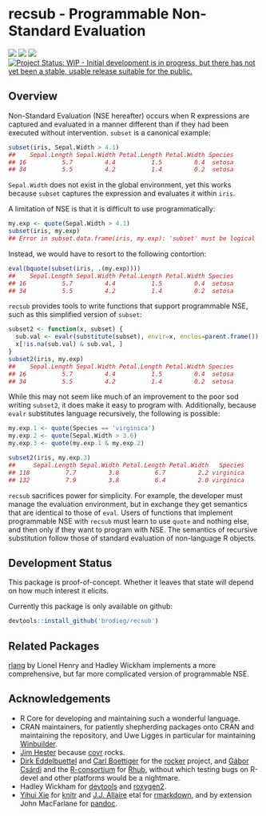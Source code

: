 <!-- README.md is generated from README.Rmd. Please edit that file -->



# recsub - Programmable Non-Standard Evaluation

[![](https://travis-ci.org/brodieG/recsub.svg?branch=master)](https://travis-ci.org/brodieG/recsub)
[![](https://codecov.io/github/brodieG/recsub/coverage.svg?branch=master)](https://codecov.io/github/brodieG/recsub?branch=master)
[![](http://www.r-pkg.org/badges/version/recsub)](https://cran.r-project.org/package=recsub)
[![Project Status: WIP - Initial development is in progress, but there has not yet been a stable, usable release suitable for the public.](http://www.repostatus.org/badges/latest/wip.svg)](http://www.repostatus.org/#wip)

## Overview

Non-Standard Evaluation (NSE hereafter) occurs when R expressions are
captured and evaluated in a manner different than if they had been executed
without intervention.  `subset` is a canonical example:


```r
subset(iris, Sepal.Width > 4.1)
##    Sepal.Length Sepal.Width Petal.Length Petal.Width Species
## 16          5.7         4.4          1.5         0.4  setosa
## 34          5.5         4.2          1.4         0.2  setosa
```

`Sepal.Width` does not exist in the global environment, yet this works because
`subset` captures the expression and evaluates it within `iris`.

A limitation of NSE is that it is difficult to use programmatically:


```r
my.exp <- quote(Sepal.Width > 4.1)
subset(iris, my.exp)
## Error in subset.data.frame(iris, my.exp): 'subset' must be logical
```

Instead, we would have to resort to the following contortion:


```r
eval(bquote(subset(iris, .(my.exp))))
##    Sepal.Length Sepal.Width Petal.Length Petal.Width Species
## 16          5.7         4.4          1.5         0.4  setosa
## 34          5.5         4.2          1.4         0.2  setosa
```

`recsub` provides tools to write functions that support programmable NSE, such
as this simplified version of `subset`:


```r
subset2 <- function(x, subset) {
  sub.val <- evalr(substitute(subset), envir=x, enclos=parent.frame())
  x[!is.na(sub.val) & sub.val, ]
}
subset2(iris, my.exp)
##    Sepal.Length Sepal.Width Petal.Length Petal.Width Species
## 16          5.7         4.4          1.5         0.4  setosa
## 34          5.5         4.2          1.4         0.2  setosa
```

While this may not seem like much of an improvement to the poor sod writing
`subset2`, it does make it easy to program with.  Additionally, because `evalr`
substitutes language recursively, the following is possible:


```r
my.exp.1 <- quote(Species == 'virginica')
my.exp.2 <- quote(Sepal.Width > 3.6)
my.exp.3 <- quote(my.exp.1 & my.exp.2)

subset2(iris, my.exp.3)
##     Sepal.Length Sepal.Width Petal.Length Petal.Width   Species
## 118          7.7         3.8          6.7         2.2 virginica
## 132          7.9         3.8          6.4         2.0 virginica
```

`recsub` sacrifices power for simplicity.  For example, the developer must
manage the evaluation environment, but in exchange they get semantics that are
identical to those of `eval`.  Users of functions that implement programmable
NSE with `recsub` must learn to use `quote` and nothing else, and then only if
they want to program with NSE.  The semantics of recursive substitution follow
those of standard evaluation of non-language R objects.

## Development Status

This package is proof-of-concept.  Whether it leaves that state will depend on
how much interest it elicits.

Currently this package is only available on github:


```r
devtools::install_github('brodieg/recsub')
```

## Related Packages

[rlang](https://cran.r-project.org/package=rlang) by Lionel Henry and Hadley
Wickham implements a more comprehensive, but far more complicated version of
programmable NSE.

## Acknowledgements

* R Core for developing and maintaining such a wonderful language.
* CRAN maintainers, for patiently shepherding packages onto CRAN and maintaining
  the repository, and Uwe Ligges in particular for maintaining
  [Winbuilder](http://win-builder.r-project.org/).
* [Jim Hester](https://github.com/jimhester) because
  [covr](https://cran.r-project.org/package=covr) rocks.
* [Dirk Eddelbuettel](https://github.com/eddelbuettel) and [Carl
  Boettiger](https://github.com/cboettig) for the
  [rocker](https://github.com/rocker-org/rocker) project, and [Gábor
  Csárdi](https://github.com/gaborcsardi) and the
  [R-consortium](https://www.r-consortium.org/) for
  [Rhub](https://github.com/r-hub), without which testing bugs on R-devel and
  other platforms would be a nightmare.
* Hadley Wickham for [devtools](https://cran.r-project.org/package=devtools) and
  [roxygen2](https://cran.r-project.org/package=roxygen2).
* [Yihui Xie](https://github.com/yihui) for
  [knitr](https://cran.r-project.org/package=knitr) and  [J.J.
  Allaire](https://github.com/jjallaire) etal for
  [rmarkdown](https://cran.r-project.org/package=rmarkdown), and by extension
  John MacFarlane for [pandoc](http://pandoc.org/).

